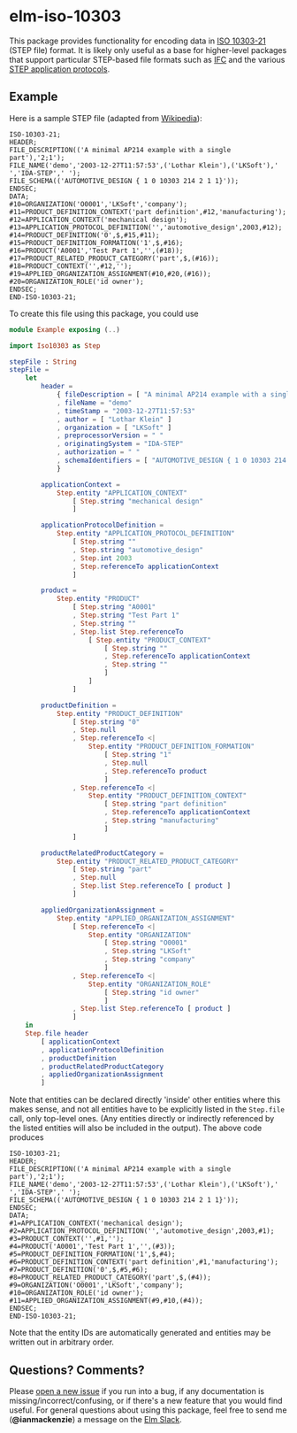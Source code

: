 # elm-iso-10303

This package provides functionality for encoding data in [ISO 10303-21](https://en.wikipedia.org/wiki/ISO_10303-21)
(STEP file) format. It is likely only useful as a base for higher-level packages
that support particular STEP-based file formats such as [IFC](https://en.wikipedia.org/wiki/Industry_Foundation_Classes)
and the various [STEP application protocols](https://www.steptools.com/stds/step/step_2.html).

## Example

Here is a sample STEP file (adapted from [Wikipedia](https://en.wikipedia.org/wiki/ISO_10303-21#Example)):

```
ISO-10303-21;
HEADER;
FILE_DESCRIPTION(('A minimal AP214 example with a single part'),'2;1');
FILE_NAME('demo','2003-12-27T11:57:53',('Lothar Klein'),('LKSoft'),' ','IDA-STEP',' ');
FILE_SCHEMA(('AUTOMOTIVE_DESIGN { 1 0 10303 214 2 1 1}'));
ENDSEC;
DATA;
#10=ORGANIZATION('O0001','LKSoft','company');
#11=PRODUCT_DEFINITION_CONTEXT('part definition',#12,'manufacturing');
#12=APPLICATION_CONTEXT('mechanical design');
#13=APPLICATION_PROTOCOL_DEFINITION('','automotive_design',2003,#12);
#14=PRODUCT_DEFINITION('0',$,#15,#11);
#15=PRODUCT_DEFINITION_FORMATION('1',$,#16);
#16=PRODUCT('A0001','Test Part 1','',(#18));
#17=PRODUCT_RELATED_PRODUCT_CATEGORY('part',$,(#16));
#18=PRODUCT_CONTEXT('',#12,'');
#19=APPLIED_ORGANIZATION_ASSIGNMENT(#10,#20,(#16));
#20=ORGANIZATION_ROLE('id owner');
ENDSEC;
END-ISO-10303-21;
```

To create this file using this package, you could use

```elm
module Example exposing (..)

import Iso10303 as Step

stepFile : String
stepFile =
    let
        header =
            { fileDescription = [ "A minimal AP214 example with a single part" ]
            , fileName = "demo"
            , timeStamp = "2003-12-27T11:57:53"
            , author = [ "Lothar Klein" ]
            , organization = [ "LKSoft" ]
            , preprocessorVersion = " "
            , originatingSystem = "IDA-STEP"
            , authorization = " "
            , schemaIdentifiers = [ "AUTOMOTIVE_DESIGN { 1 0 10303 214 2 1 1}" ]
            }

        applicationContext =
            Step.entity "APPLICATION_CONTEXT"
                [ Step.string "mechanical design"
                ]

        applicationProtocolDefinition =
            Step.entity "APPLICATION_PROTOCOL_DEFINITION"
                [ Step.string ""
                , Step.string "automotive_design"
                , Step.int 2003
                , Step.referenceTo applicationContext
                ]

        product =
            Step.entity "PRODUCT"
                [ Step.string "A0001"
                , Step.string "Test Part 1"
                , Step.string ""
                , Step.list Step.referenceTo
                    [ Step.entity "PRODUCT_CONTEXT"
                        [ Step.string ""
                        , Step.referenceTo applicationContext
                        , Step.string ""
                        ]
                    ]
                ]

        productDefinition =
            Step.entity "PRODUCT_DEFINITION"
                [ Step.string "0"
                , Step.null
                , Step.referenceTo <|
                    Step.entity "PRODUCT_DEFINITION_FORMATION"
                        [ Step.string "1"
                        , Step.null
                        , Step.referenceTo product
                        ]
                , Step.referenceTo <|
                    Step.entity "PRODUCT_DEFINITION_CONTEXT"
                        [ Step.string "part definition"
                        , Step.referenceTo applicationContext
                        , Step.string "manufacturing"
                        ]
                ]

        productRelatedProductCategory =
            Step.entity "PRODUCT_RELATED_PRODUCT_CATEGORY"
                [ Step.string "part"
                , Step.null
                , Step.list Step.referenceTo [ product ]
                ]

        appliedOrganizationAssignment =
            Step.entity "APPLIED_ORGANIZATION_ASSIGNMENT"
                [ Step.referenceTo <|
                    Step.entity "ORGANIZATION"
                        [ Step.string "O0001"
                        , Step.string "LKSoft"
                        , Step.string "company"
                        ]
                , Step.referenceTo <|
                    Step.entity "ORGANIZATION_ROLE"
                        [ Step.string "id owner"
                        ]
                , Step.list Step.referenceTo [ product ]
                ]
    in
    Step.file header
        [ applicationContext
        , applicationProtocolDefinition
        , productDefinition
        , productRelatedProductCategory
        , appliedOrganizationAssignment
        ]
```

Note that entities can be declared directly 'inside' other entities where this
makes sense, and not all entities have to be explicitly listed in the
`Step.file` call, only top-level ones. (Any entities directly or indirectly
referenced by the listed entities will also be included in the output). The
above code produces

```
ISO-10303-21;
HEADER;
FILE_DESCRIPTION(('A minimal AP214 example with a single part'),'2;1');
FILE_NAME('demo','2003-12-27T11:57:53',('Lothar Klein'),('LKSoft'),' ','IDA-STEP',' ');
FILE_SCHEMA(('AUTOMOTIVE_DESIGN { 1 0 10303 214 2 1 1}'));
ENDSEC;
DATA;
#1=APPLICATION_CONTEXT('mechanical design');
#2=APPLICATION_PROTOCOL_DEFINITION('','automotive_design',2003,#1);
#3=PRODUCT_CONTEXT('',#1,'');
#4=PRODUCT('A0001','Test Part 1','',(#3));
#5=PRODUCT_DEFINITION_FORMATION('1',$,#4);
#6=PRODUCT_DEFINITION_CONTEXT('part definition',#1,'manufacturing');
#7=PRODUCT_DEFINITION('0',$,#5,#6);
#8=PRODUCT_RELATED_PRODUCT_CATEGORY('part',$,(#4));
#9=ORGANIZATION('O0001','LKSoft','company');
#10=ORGANIZATION_ROLE('id owner');
#11=APPLIED_ORGANIZATION_ASSIGNMENT(#9,#10,(#4));
ENDSEC;
END-ISO-10303-21;
```

Note that the entity IDs are automatically generated and entities may be written
out in arbitrary order.


## Questions? Comments?

Please [open a new issue](https://github.com/ianmackenzie/elm-iso-10303/issues) if you
run into a bug, if any documentation is missing/incorrect/confusing, or if
there's a new feature that you would find useful. For general questions about
using this package, feel free to send me (**@ianmackenzie**) a message on the
[Elm Slack](http://elmlang.herokuapp.com/).
